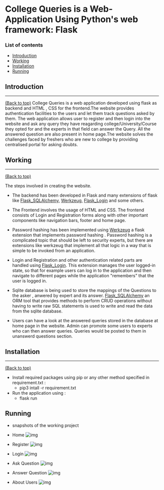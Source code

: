 # College Queries is a Web-Application Using Python's web framework: Flask

### List of contents

- [Introduction](#introduction)
- [Working](#working)
- [Installation](#installation)
- [Running](#running)


## Introduction
---
[(Back to top)](#list-of-contents)
College Queries is a web application developed using flask as backend and HTML , CSS for the frontend.The website provides authentication facilities to the users and let them track questions asked by them.  The web application allows user to register and then login into the website and ask any query they have reagarding college/University/Course they opted for and the experts in that field can answer the Query. All the answered question are also present in home page.The website solves the challenges faced by freshers who are new to college by providing centralised portal for asking doubts.  



## Working
---
[(Back to top)](#list-of-contents)

The steps involved in creating the website.

+ The backend has been developed in Flask and many extensions of flask like [Flask_SQLAlchemy](http://packages.python.org/Flask-SQLAlchemy), [Werkzeug](http://werkzeug.pocoo.org/), [Flask_Login](https://flask-login.readthedocs.io/) and some others.  

+ The Frontend involves the usage of HTML and CSS. The frontend consists of Login and Registration forms along with other important components like navigation bars, footer and home page. 

+ Password hashing has been implemented using [Werkzeug](http://werkzeug.pocoo.org/) a flask extension that implements password hashing . Password hashing is a complicated topic that should be left to security experts, but there are extensions like werkzeug that implement all that logic in a way that is simple to be invoked from an application.

+ Login and Registration and other authentication related parts are handled using [Flask_Login](https://flask-login.readthedocs.io/). This extension manages the user logged-in state, so that for example users can log in to the application and then navigate to different pages while the application "remembers" that the user is logged in.

+ Sqlite database is being used to store the mappings of the Questions to the asker , anwered by expert and its answer. [Flask_SQLAlchemy](http://packages.python.org/Flask-SQLAlchemy) an ORM tool that provides methods to perform CRUD operations without having to write raw SQL statements is used to write and read the data from the sqlite database.

+ Users can have a look at the answered queries stored in the database at home page in the website. Admin can promote some users to experts who can then answer queries. Queries would be posted to them in unanswerd questions section.

 
## Installation
---
[(Back to top)](#list-of-contents)

- Install  required packages using pip or any other method specified in requirement.txt :
  - pip3 intall -r requirement.txt
- Run the application using :
  - flask run




## Running

- snapshots of the working project

- Home 
![img](https://imgur.com/QCSqmWR.png)

- Register
![img](https://imgur.com/fjEZk80.png)

- Login
![img](https://imgur.com/OKjMbO8.png)

- Ask Question
![img](https://imgur.com/nyqlxDn.png)

- Answer Question
![img](https://imgur.com/U5LJDnh.png)

- About Users
![img](https://imgur.com/HmVb9Qd.png)
